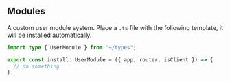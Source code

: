 ## Modules

A custom user module system. Place a `.ts` file with the following template, it will be installed automatically.

```ts
import type { UserModule } from "~/types";

export const install: UserModule = ({ app, router, isClient }) => {
  // do something
};
```

